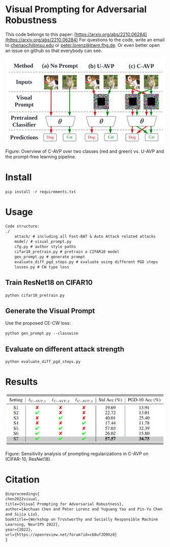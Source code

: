 # Visual Prompting for Adversarial Robustness

This code belongs to this paper: [https://arxiv.org/abs/2210.06284](https://arxiv.org/abs/2210.06284)
For questions to the code, write an email to [chenaoch@msu.edu](mailto:chenaoch@msu.edu) or [peter.lorenz@itwm.fhg.de](mailto:peter.lorenz@itwm.fhg.de). Or even better open an issue on github so that everybody can see. 

![overview](assets/overview.png)


Figure: Overview of C-AVP over two classes (red and green) vs. U-AVP and the prompt-free learning pipeline.



# Install 

`pip install -r requirements.txt`


# Usage



```
Code structure:
./
    attack/ # including all Fast-BAT & Auto Attack related attacks
    model/ # visual_prompt.py
    cfg.py # author style paths
    cifar10_pretrain.py # pretrain a CIFAR10 model
    gen_prompt.py # generate prompt
    evaluate_diff_pgd_steps.py # evaluate using different PGD steps
    losses.py # CW type loss
```

## Train ResNet18 on CIFAR10
`python cifar10_pretrain.py`

## Generate the Visual Prompt

Use  the proposed CE-CW loss:

`python gen_prompt.py --classwise`

## Evaluate on different attack strength
`python evaluate_diff_pgd_steps.py `


# Results

![results](assets/results.png)

Figure: Sensitivity analysis of prompting regularizations in C-AVP on (CIFAR-10, ResNet18).



# Citation


```
@inproceedings{
chen2022visual,
title={Visual Prompting for Adversarial Robustness},
author={Aochuan Chen and Peter Lorenz and Yuguang Yao and Pin-Yu Chen and Sijia Liu},
booktitle={Workshop on Trustworthy and Socially Responsible Machine Learning, NeurIPS 2022},
year={2022},
url={https://openreview.net/forum?id=c68ufJO9Xz8}
}
```
